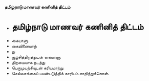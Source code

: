 **தமிழ்நாடு மாணவர் கணினித் திட்டம்**
- # தமிழ்நாடு மாணவர் கணினித் திட்டம்
- கையாளு
- கைவினையாற்
- று
- சூழ்சித்திறத்துடன் கையாளு
- திறமையாக நடத்து
- பெருமுயற்சியுடன் கரியமாற்று
- செல்வாக்கைப் பயன்படுத்திக் காரியம் சாதித்துக்கொள்.

